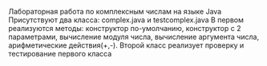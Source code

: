 Лабораторная работа по комплексным числам на языке Java 
Присутствуют два класса: complex.java и testcomplex.java
В первом реализуются методы:
      конструктор по-умолчанию,
      конструктор с 2 параметрами,
      вычисление модуля числа,
      вычисление аргумента числа,
      арифметические действия(+,-).
Второй класс реализует проверку и тестирование первого класса
